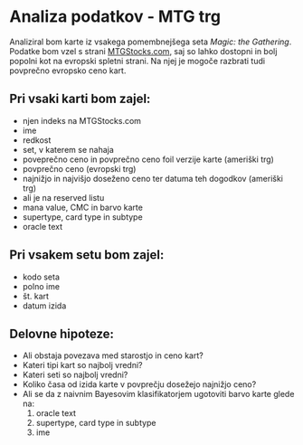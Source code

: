 # Analiza podatkov - MTG trg

Analiziral bom karte iz vsakega pomembnejšega seta *Magic: the Gathering*. Podatke bom vzel s strani [MTGStocks.com](https://www.mtgstocks.com/sets), saj so lahko dostopni in bolj popolni kot na evropski spletni strani. Na njej je mogoče razbrati tudi povprečno evropsko ceno kart.

## Pri vsaki karti bom zajel:
* njen indeks na MTGStocks.com
* ime
* redkost
* set, v katerem se nahaja
* poveprečno ceno in povprečno ceno foil verzije karte (ameriški trg)
* povprečno ceno (evropski trg)
* najnižjo in najvišjo doseženo ceno ter datuma teh dogodkov (ameriški trg)
* ali je na reserved listu
* mana value, CMC in barvo karte
* supertype, card type in subtype
* oracle text

## Pri vsakem setu bom zajel:
* kodo seta
* polno ime
* št. kart
* datum izida

## Delovne hipoteze:
* Ali obstaja povezava med starostjo in ceno kart?
* Kateri tipi kart so najbolj vredni?
* Kateri seti so najbolj vredni?
* Koliko časa od izida karte v povprečju dosežejo najnižjo ceno?
* Ali se da z naivnim Bayesovim klasifikatorjem ugotoviti barvo karte glede na:
  1. oracle text
  2. supertype, card type in subtype
  3. ime
  
